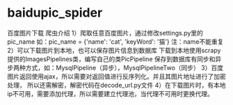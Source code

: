 # baidupic_spider
百度图片下载
爬虫介绍
    1）爬取任意百度图片，通过修改settings.py里的pic_name
        如：pic_name = {'name': 'cat', 'keyWord': '猫'}
        注：name不能重复
    2）可以下载图片到本地，也可以保存图片信息到数据库
        下载到本地使用scrapy提供的ImagesPipelines类，编写自己的类PicPipeline
        保存到数据库有同步和异步两种方式，如：MysqlPipeline（异步），MysqlPipelineTwo（同步）
    3）百度图片返回使用ajax，所以需要对返回值进行反序列化。并且其图片地址进行了加密处理，
        所以还需解密，解密代码在decode_url.py文件
    4）在下载图片时，有本地ip不可用，需要添加代理，所以需要建立代理池，当代理不可用时更换代理。
